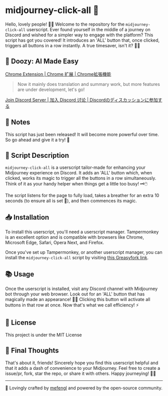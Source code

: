 # midjourney-click-all 🚀

Hello, lovely people! 👋🎉 Welcome to the repository for the `midjourney-click-all` userscript. Ever found yourself in the middle of a journey on Discord and wished for a simpler way to engage with the platform? This script has got you covered! It introduces an 'ALL' button that, once clicked, triggers all buttons in a row instantly. A true timesaver, isn't it? 🚀👀

## 🦜 Doozy: AI Made Easy

[Chrome Extension | Chrome 扩展 | Chrome拡張機能](https://chromewebstore.google.com/detail/doozy-ai-made-easy/okifoaikfmpfcamplcfjkpdnhfodpkil)
> Now it mainly does translation and summary work, but more features are under development, let's go!

[Join Discord Server | 加入 Discord 讨论 | Discordのディスカッションに参加する](https://discord.gg/pwTKpnc2sF)

## 📖 Notes

This script has just been released! It will become more powerful over time. So go ahead and give it a try! 🤠

## 📝 Script Description 

`midjourney-click-all` is a userscript tailor-made for enhancing your Midjourney experience on Discord. It adds an 'ALL' button which, when clicked, works its magic to trigger all the buttons in a row simultaneously. Think of it as your handy helper when things get a little too busy! 🗝️🖱️

The script listens for the page to fully load, takes a breather for an extra 10 seconds (to ensure all is set 🐢), and then commences its magic.

## 📥 Installation 

To install this userscript, you'll need a userscript manager. Tampermonkey is an excellent option and is compatible with browsers like Chrome, Microsoft Edge, Safari, Opera Next, and Firefox.

Once you've set up Tampermonkey, or another userscript manager, you can install the `midjourney-click-all` script by visiting [this Greasyfork link](https://greasyfork.org/scripts/466654).

## 📚 Usage 

Once the userscript is installed, visit any Discord channel with Midjourney bot through your web browser. Look out for an 'ALL' button that has magically made an appearance! 🎩✨ Clicking this button will activate all buttons in that row at once. Now that's what we call efficiency! ⚡

## 🔖 License 

This project is under the MIT License

## 🎈 Final Thoughts

That's about it, friends! Sincerely hope you find this userscript helpful and that it adds a dash of convenience to your Midjourney. Feel free to create a issue/pr, fork, star the repo, or share it with others. Happy journeying! 👋😄

---

💖 Lovingly crafted by [mefengl](https://github.com/mefengl) and powered by the open-source community.

